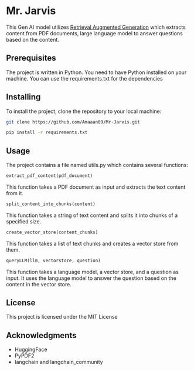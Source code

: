 # Mr. Jarvis
This Gen AI model utilizes [Retrieval Augmented Generation](https://research.ibm.com/blog/retrieval-augmented-generation-RAG) which extracts content from PDF documents, large language model to answer questions based on the content.

## Prerequisites
The project is written in Python. You need to have Python installed on your machine. You can use the requirements.txt for the dependencies

## Installing
To install the project, clone the repository to your local machine:

```bash
git clone https://github.com/Amaaan09/Mr-Jarvis.git
```

```bash
pip install -r requirements.txt
```


## Usage
The project contains a file named utils.py which contains several functions:

```python
extract_pdf_content(pdf_document)
```
This function takes a PDF document as input and extracts the text content from it.

```python
split_content_into_chunks(content)
```
This function takes a string of text content and splits it into chunks of a specified size.

```python
create_vector_store(content_chunks)
```
This function takes a list of text chunks and creates a vector store from them.

```python
queryLLM(llm, vectorstore, question)
```
This function takes a language model, a vector store, and a question as input. It uses the language model to answer the question based on the content in the vector store.


## License
This project is licensed under the MIT License 

## Acknowledgments
- HuggingFace
- PyPDF2
- langchain and langchain_community
